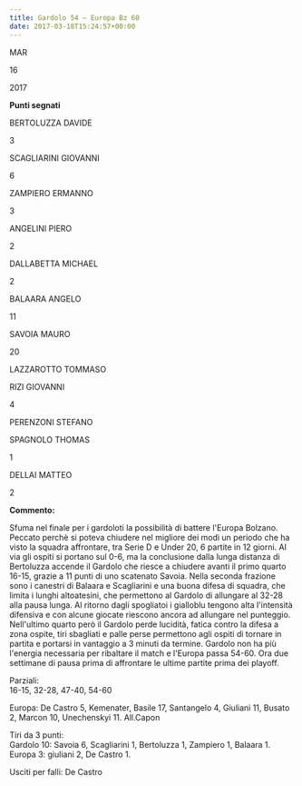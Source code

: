 ```yaml
---
title: Gardolo 54 – Europa Bz 60
date: 2017-03-18T15:24:57+00:00
---
```

MAR

16

2017

**Punti segnati**

BERTOLUZZA DAVIDE

3

SCAGLIARINI GIOVANNI

6

ZAMPIERO ERMANNO

3

ANGELINI PIERO

2

DALLABETTA MICHAEL

2

BALAARA ANGELO

11

SAVOIA MAURO

20

LAZZAROTTO TOMMASO

RIZI GIOVANNI

4

PERENZONI STEFANO

SPAGNOLO THOMAS

1

DELLAI MATTEO

2

**Commento:**

Sfuma nel finale per i gardoloti la possibilità di battere l'Europa Bolzano. Peccato perchè si poteva chiudere nel migliore dei modi un periodo che ha visto la squadra affrontare, tra Serie D e Under 20, 6 partite in 12 giorni. Al via gli ospiti si portano sul 0-6, ma la conclusione dalla lunga distanza di Bertoluzza accende il Gardolo che riesce a chiudere avanti il primo quarto 16-15, grazie a 11 punti di uno scatenato Savoia. Nella seconda frazione sono i canestri di Balaara e Scagliarini e una buona difesa di squadra, che limita i lunghi altoatesini, che permettono al Gardolo di allungare al 32-28 alla pausa lunga. Al ritorno dagli spogliatoi i gialloblu tengono alta l'intensità difensiva e con alcune giocate riescono ancora ad allungare nel punteggio. Nell'ultimo quarto però il Gardolo perde lucidità, fatica contro la difesa a zona ospite, tiri sbagliati e palle perse permettono agli ospiti di tornare in partita e portarsi in vantaggio a 3 minuti da termine. Gardolo non ha più l'energia necessaria per ribaltare il match e l'Europa passa 54-60. Ora due settimane di pausa prima di affrontare le ultime partite prima dei playoff.

Parziali:  
16-15, 32-28, 47-40, 54-60

Europa: De Castro 5, Kemenater, Basile 17, Santangelo 4, Giuliani 11, Busato 2, Marcon 10, Unechenskyi 11. All.Capon

Tiri da 3 punti:  
Gardolo 10: Savoia 6, Scagliarini 1, Bertoluzza 1, Zampiero 1, Balaara 1.  
Europa 3: giuliani 2, De Castro 1.

Usciti per falli: De Castro